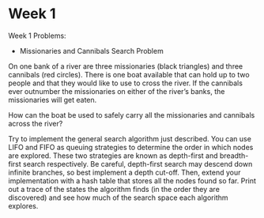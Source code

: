 Week 1
====================

Week 1 Problems:

* Missionaries and Cannibals Search Problem

On one bank of a river are three missionaries (black triangles) and three cannibals (red circles). 
There is one boat available that can hold up to two people and that they would like to use to cross
the river. If the cannibals ever outnumber the missionaries on either of the river’s banks, the
missionaries will get eaten.

How can the boat be used to safely carry all the missionaries and cannibals across the river?

Try to implement the general search algorithm just described. You can use LIFO and FIFO as queuing
strategies to determine the order in which nodes are explored. These two strategies are known as
depth-first and breadth-first search respectively. Be careful, depth-first search may descend down
infinite branches, so best implement a depth cut-off. Then, extend your implementation with a hash
table that stores all the nodes found so far. Print out a trace of the states the algorithm finds
(in the order they are discovered) and see how much of the search space each algorithm explores.